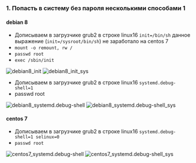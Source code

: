 ### 1. Попасть в систему без пароля несколькими способами 1
#### debian 8
* Дописываем в загрузчике grub2 в строке linux16 `init=/bin/sh` данное выражение (`init=/sysroot/bin/sh`) не заработало на centos 7 
* `mount -o remount, rw /`
* `passwd root`
* `exec /sbin/init`

![debian8_init](https://github.com/kyourselfer/OTUS_LinuxAdmin201804/blob/master/lesson4_boot/debian8_init_.jpeg)
![debian8_init_sys](https://github.com/kyourselfer/OTUS_LinuxAdmin201804/blob/master/lesson4_boot/debian8_init_sys_.jpeg)

* Дописываем в загрузчике grub2 в строке linux16 `systemd.debug-shell=1`
* passwd root

![debian8_systemd.debug-shell](https://github.com/kyourselfer/OTUS_LinuxAdmin201804/blob/master/lesson4_boot/debian8_systemd.debug-shell.jpeg)
![debian8_systemd.debug-shell_sys](https://github.com/kyourselfer/OTUS_LinuxAdmin201804/blob/master/lesson4_boot/debian8_systemd.debug-shell_sys.jpeg)

#### centos 7
* Дописываем в загрузчике grub2 в строке linux16 `systemd.debug-shell=1 selinux=0`
* `passwd root`

![centos7_systemd.debug-shell](https://github.com/kyourselfer/OTUS_LinuxAdmin201804/blob/master/lesson4_boot/centos7_systemd.debug-shell.jpeg)
![centos7_systemd.debug-shell_sys](https://github.com/kyourselfer/OTUS_LinuxAdmin201804/blob/master/lesson4_boot/centos7_systemd.debug-shell_sys.jpeg)

